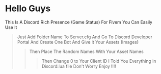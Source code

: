  # Hello Guys
 This Is A Discord Rich Presence (Game Status) For Fivem
 You Can Easily Use It 
 > Just Add Folder Name To Server.cfg
 > And Go To Discord Developer Portal And Create One Bot And Give it Your Assets (Images)
 >> Then Place The Random Names With Your Asset Names 
 >>> Then Change 0 to Your Client ID
 I Told You Everything In Discord.lua file Don't Worry
 Enjoy !!!!
